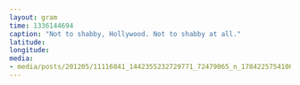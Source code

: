 ```yaml
---
layout: gram
time: 1336144694
caption: "Not to shabby, Hollywood. Not to shabby at all."
latitude: 
longitude: 
media:
- media/posts/201205/11116841_1442355232729771_72479065_n_17842257541000351.jpg
---
```

